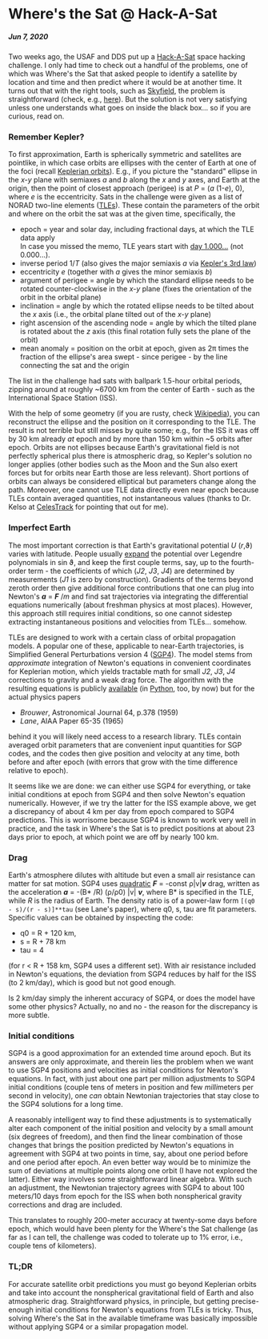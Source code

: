# Where's the Sat @ Hack-A-Sat

##### Jun 7, 2020

Two weeks ago, the USAF and DDS put up a [Hack-A-Sat](https://www.hackasat.com/) space hacking challenge.
I only had time to check out a handful of the problems, one of which was Where's the Sat that asked people
to identify a satellite by location and time and then predict where it would be at another time. It turns out
that with the
right tools, such as [Skyfield](https://rhodesmill.org/skyfield/), the problem is straightforward 
(check, e.g., [here](https://medium.com/@pdelteil/wheres-the-sat-hack-a-sat-writeup-9a523634963b)). 
But the solution is not very satisfying unless one understands what goes on inside the black box... 
so if you are curious, read on.

### Remember Kepler?

To first approximation, Earth is spherically symmetric and satellites are pointlike, in which case orbits are
ellipses with the center of Earth at one of the foci 
(recall [Keplerian orbits](https://en.wikipedia.org/wiki/Kepler_orbit)). E.g., if you picture the "standard" 
ellipse in the *x-y* plane with 
semiaxes *a* and *b* along the *x* and *y* axes, and Earth at the origin, then the point of closest approach
(perigee) is at *P* = (*a* (1-*e*), 0),
where *e* is the eccentricity.
Sats in the challenge were given as a list of NORAD two-line elements 
([TLEs](https://en.wikipedia.org/wiki/Two-line_element_set)). 
These contain the parameters of the orbit and where on the orbit the sat was at the given time, 
specifically, the 

* epoch = year and solar day, including fractional days, at which the TLE data apply   
  In case you missed the memo, TLE years start with [day 1.000...](https://www.celestrak.com/columns/v04n03/) 
(not 0.000...).
* inverse period 1/*T* (also gives the major semiaxis *a* via [Kepler's 3rd law](https://en.wikipedia.org/wiki/Kepler%27s_laws_of_planetary_motion#Third_law_of_Kepler))
* eccentricity *e* (together with *a* gives the minor semiaxis *b*)
* argument of perigee = angle by which the standard ellipse needs to be rotated counter-clockwise in the *x-y* 
plane (fixes the orientation of the orbit in the orbital plane)
* inclination = angle by which the rotated ellipse needs to be tilted about the *x* axis (i.e., the orbital plane 
tilted out of the *x-y* plane)
* right ascension of the ascending node = angle by which the tilted plane is rotated about the *z* axis (this 
final rotation fully sets the plane of the orbit)
* mean anomaly = position on the orbit at epoch, given as 2π times the fraction of the ellipse's area 
swept - since perigee - by the line connecting the sat and the origin

The list in the challenge had sats with ballpark 1.5-hour orbital periods,
zipping around at roughly ~6700 km from the center of Earth -
such as the International Space Station (ISS).

With the help of some geometry (if you are rusty, check [Wikipedia](https://en.wikipedia.org/wiki/Kepler_orbit)),
you can reconstruct the ellipse and the position on it
corresponding to the TLE. 
The result is not terrible but still misses by quite some; e.g., for the ISS it was off
by 30 km already *at* epoch and by more than 150 km within ~5 orbits after epoch.
Orbits are not ellipses because Earth's gravitational field is not perfectly spherical plus
there is atmospheric drag, so Kepler's solution no longer applies
(other bodies such as the Moon and the Sun also exert forces but for orbits near Earth
those are less relevant).
Short portions of orbits can always be considered elliptical but parameters change along the path.
Moreover, one cannot use TLE data directly even near epoch because TLEs contain averaged quantities,
not instantaneous values 
(thanks to Dr. Kelso at [CelesTrack](https://celestrak.com/) for pointing that out for me).

### Imperfect Earth

The most important correction is that Earth's gravitational potential *U* (*r*,ϑ) 
varies with latitude. People usually [expand](https://en.wikipedia.org/wiki/Geopotential_model)
the potential over Legendre polynomials in sin ϑ,
and keep the first couple terms, say, up to the fourth-order term - the coefficients of which (*J2*, *J3*, *J4*) 
are determined by measurements (*J1* is zero by construction). Gradients of the terms beyond zeroth order 
then give additional force contributions that one can plug into 
Newton's ***a*** = ***F*** /*m* and find sat trajectories
via integrating the differential equations numerically
(about freshman physics at most places). However, this approach still requires initial conditions, 
so one cannot sidestep extracting instantaneous positions and velocities from TLEs... somehow.

TLEs are designed to work with a certain class of orbital propagation models. 
A popular one of these, applicable to near-Earth trajectories, is
Simplified General Perturbations version 4 ([SGP4](https://en.wikipedia.org/wiki/Simplified_perturbations_models)).
The model stems from *approximate* integration of Newton's equations 
in convenient coordinates for Keplerian motion, which yields tractable math
for small *J2*, *J3*, *J4* corrections to gravity and a weak drag force. 
The algorithm with the resulting equations is publicly 
[available](https://www.celestrak.com/NORAD/documentation/spacetrk.pdf)
(in [Python](https://github.com/brandon-rhodes/python-sgp4), too, by now)
but for the actual physics papers 

* *Brouwer*, Astronomical Journal 64, p.378 (1959)
* *Lane*, AIAA Paper 65-35 (1965)

behind it you will likely need access to a research library. 
TLEs contain averaged orbit parameters that are convenient
input quantities for SGP codes, and the codes then give
position and velocity at any time, both before and after epoch (with errors that grow with the 
time difference relative to epoch).

It seems like we are done: we can either use SGP4 for everything,
or take initial conditions at epoch from SGP4 and then solve Newton's equation numerically.
However, if we try the latter for the ISS example above, 
we get a discrepancy of about 4 km per day from epoch compared to SGP4 predictions.
This is worrisome because SGP4 is known to work very well in practice, and 
the task in Where's the Sat is to predict positions at about 23 days prior to 
epoch, at which point we are off by nearly 100 km. 


### Drag

Earth's atmosphere dilutes with altitude but even a small air resistance can matter for sat motion.
SGP4 uses [quadratic](https://en.wikipedia.org/wiki/Drag_(physics)#Drag_at_high_velocity)
***F*** = -const ρ|v|***v***  drag, written as the acceleration ***a*** = -(B* /R) (ρ/ρ0) |v| ***v***,
where B* is specified in the TLE, while *R* is the radius of Earth.
The density ratio is of a power-law form `[(q0 - s)/(r - s)]**tau` (see Lane's paper), 
where q0, s, tau are fit parameters. Specific values can be obtained by inspecting the code:

* q0 = R + 120 km, 
* s = R + 78 km
* tau = 4

(for r < R + 158 km, SGP4 uses a different set).
With air resistance included in Newton's equations,
the deviation from SGP4 reduces by half for the ISS (to 2 km/day), which is good but not good enough.

Is 2 km/day simply the inherent accuracy of SGP4, or does the model have some other physics? 
Actually, no and no - the reason for the discrepancy is more subtle. 


### Initial conditions

SGP4 is a good approximation for an extended time around epoch. 
But its answers are only approximate, and 
therein lies the problem when we want to use SGP4 positions and velocities as initial conditions for 
Newton's equations. 
In fact, with just about one part per million adjustments to SGP4 initial conditions 
(couple tens of meters in position and few *milli*meters per second in velocity),
one *can* obtain Newtonian trajectories that stay close to the SGP4 solutions for a long time.
 
A reasonably intelligent way to find these adjustments is to systematically alter each component 
of the initial position and velocity by a small amount (six degrees of freedom), 
and then find the linear combination of those changes that brings the position predicted by Newton's equations 
in agreement with SGP4 at two points in time, say, about one period before and one period after epoch. 
An even better way would be to minimize the sum of deviations at multiple points along one orbit
(I have not explored the latter).
Either way involves some straightforward linear algebra. 
With such an adjustment, the Newtonian trajectory agrees with SGP4 to about 100 meters/10 days from epoch
for the ISS when both nonspherical gravity corrections and drag are included.

This translates to roughly 200-meter accuracy at twenty-some days before epoch, which would have been 
plenty for the Where's the Sat challenge
(as far as I can tell, the challenge was coded to tolerate up to 1% error, i.e.,
couple tens of kilometers).

### TL;DR

For accurate satellite orbit predictions you must go beyond Keplerian orbits and take into account the 
nonspherical gravitational field of Earth and also atmospheric drag. 
Straightforward physics, in principle, but getting precise-enough initial conditions for Newton's equations
from TLEs is tricky. 
Thus, solving Where's the Sat in the available timeframe was basically impossible 
without applying SGP4 or a similar propagation model.
